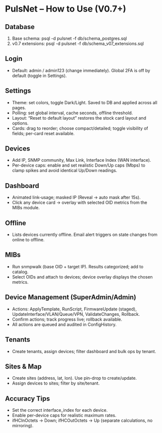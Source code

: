 # PulsNet – How to Use (V0.7+)

## Database
1) Base schema:
   psql -d pulsnet -f db/schema_postgres.sql
2) v0.7 extensions:
   psql -d pulsnet -f db/schema_v07_extensions.sql

## Login
- Default: admin / admin123 (change immediately). Global 2FA is off by default (toggle in Settings).

## Settings
- Theme: set colors, toggle Dark/Light. Saved to DB and applied across all pages.
- Polling: set global interval, cache seconds, offline threshold.
- Layout: “Reset to default layout” restores the stock card layout and options.
- Cards: drag to reorder; choose compact/detailed; toggle visibility of fields; per-card reset available.

## Devices
- Add IP, SNMP community, Max Link, Interface Index (WAN interface).
- Per-device caps: enable and set realistic Down/Up caps (Mbps) to clamp spikes and avoid identical Up/Down readings.

## Dashboard
- Animated link-usage; masked IP (Reveal → auto mask after 15s).
- Click any device card → overlay with selected OID metrics from the MIBs module.

## Offline
- Lists devices currently offline. Email alert triggers on state changes from online to offline.

## MIBs
- Run snmpwalk (base OID + target IP). Results categorized; add to catalog.
- Select OIDs and attach to devices; device overlay displays the chosen metrics.

## Device Management (SuperAdmin/Admin)
- Actions: ApplyTemplate, RunScript, FirmwareUpdate (staged), UpdateInterface/VLAN/Queue/VPN, ValidateChanges, Rollback.
- Confirm actions; track progress live; rollback available.
- All actions are queued and audited in ConfigHistory.

## Tenants
- Create tenants, assign devices; filter dashboard and bulk ops by tenant.

## Sites & Map
- Create sites (address, lat, lon). Use pin-drop to create/update.
- Assign devices to sites; filter by site/tenant.

## Accuracy Tips
- Set the correct interface_index for each device.
- Enable per-device caps for realistic maximum rates.
- ifHCInOctets → Down; ifHCOutOctets → Up (separate calculations, no mirroring).

